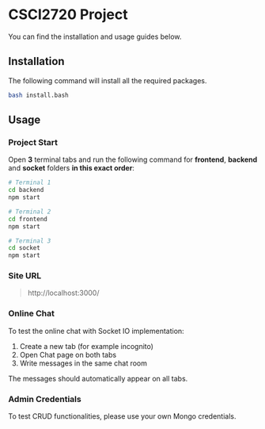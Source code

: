 # CSCI2720 Project
You can find the installation and usage guides below.

## Installation

The following command will install all the required packages.
```bash
bash install.bash
```

## Usage

### Project Start

Open **3** terminal tabs and run the following command for **frontend**, **backend** and **socket** folders **in this exact order**:

```bash
# Terminal 1
cd backend
npm start

# Terminal 2
cd frontend
npm start

# Terminal 3
cd socket
npm start
```

### Site URL
> http://localhost:3000/

### Online Chat

To test the online chat with Socket IO implementation:

1. Create a new tab (for example incognito)
2. Open Chat page on both tabs
3. Write messages in the same chat room

The messages should automatically appear on all tabs.

### Admin Credentials

To test CRUD functionalities, please use your own Mongo credentials.

